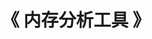 ---
title: "《 内存分析工具 》"
menu:
  main:
    identifier: "mem-tools"
    parent: "linux-memory"
    name: "内存分析工具"
    weight: 1
---